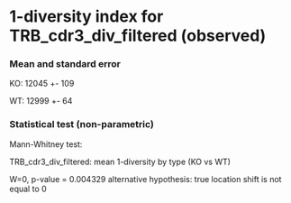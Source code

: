 


# 1-diversity index for TRB_cdr3_div_filtered (observed)

### Mean and standard error

KO: 12045 +- 109

WT: 12999 +- 64

### Statistical test (non-parametric)

Mann-Whitney test:

 TRB_cdr3_div_filtered: mean 1-diversity by type (KO vs WT)

W=0, p-value = 0.004329
alternative hypothesis: true location shift is not equal to 0


